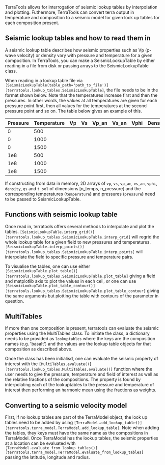 TerraTools allows for interrogation of seismic lookup tables by interpolation and plotting. Futhermore, TerraTools can convert terra output in temperature and composition to a seismic model for given look up tables for each composition present. 

## Seismic lookup tables and how to read them in

A seismic lookup table describes how seismic properties such as Vp (p-wave velocity) or density vary with pressure and temperature for a given composition. In TerraTools, you can make a SeismicLookupTable by either reading in a file from disk or passing arrays to the SeismicLookupTable class. 

When reading in a lookup table file via `[SeismicLookupTable(table_path='path_to_file')][terratools.lookup_tables.SeismicLookupTable]`, the file needs to be in the format shown below. Note that the temperatures increase first and then the pressures. In other words, the values at all temperatures are given for each pressure point first, then all values for the temperatures at the second pressure point and so on. The table below gives an example of this. 

| Pressure | Temperature | Vp | Vs | Vp_an | Vs_an | Vphi | Density | Qs | T_solidus |
| -------- | ----------- | -- | -- | ----- | ----- | ---- | ------- | -- | --------- |
| 0        | 500         |    |    |       |       |      |         |    |           |
| 0        | 1000        |    |    |       |       |      |         |    |           |
| 0        | 1500        |    |    |       |       |      |         |    |           |
| 1e8      | 500         |    |    |       |       |      |         |    |           |
| 1e8      | 1000        |    |    |       |       |      |         |    |           |
| 1e8      | 1500        |    |    |       |       |      |         |    |           |


If constructing from data in memory, 2D arrays of ``vp``, ``vs``, ``vp_an``, ``vs_an``, ``vphi``, ``density``, ``qs`` and ``t_sol`` of dimensions [n_temps, n_pressure] and the corresponding temperatures (``temperature``) and pressures (``pressure``) need to be passed to SeismicLookupTable. 


## Functions with seismic lookup table

Once read in, terratools offers several methods to interpolate and plot the tables. `[SeismicLookupTable.interp_grid()][terratools.lookup_tables.SeismicLookupTable.interp_grid]` will regrid the whole lookup table for a given field to new pressures and temperatures. `[SeismicLookupTable.interp_points()][terratools.lookup_tables.SeismicLookupTable.interp_points]` will interpolate the field to specific pressure and temperature pairs. 

To visualise the tables, one can use either `[SeismicLookupTable.plot_table()][terratools.lookup_tables.SeismicLookupTable.plot_table]` giving a field and matplotlib axis to plot the values in each cell, or one can use `[SeismicLookupTable.plot_table_contour()][terratools.lookup_tables.SeismicLookupTable.plot_table_contour]` giving the same arguments but plotting the table with contours of the parameter in question. 

## MultiTables 

If more than one composition is present, terratools can evaluate the seismic properties using the MultiTables class. To initiate the class, a dictionary needs to be provided as ``lookuptables`` where the keys are the composition names (e.g. 'basalt') and the values are the lookup table objects for that composition as described above. 

Once the class has been initialisd, one can evaluate the seismic property of interest with the `[MultiTables.evaluate()][terratools.lookup_tables.MultiTables.evaluate()]` function where the user needs to give the pressure, temperature and field of interest as well as the relative fractions of the compositions. The property is found by interpolating each of the lookuptables to the pressure and temperature of interest then performing an harmonic mean using the fractions as weights. 


## Converting to a seismic velocity model

First, if no lookup tables are part of the TerraModel object, the look up tables need to be added by using `[TerraModel.add_lookup_table()][terratools.terra_model.TerraModel.add_lookup_table]`. Note when adding the tables, they keys must have the same name as the compositions in TerraModel. Once TerraModel has the lookup tables, the seismic properties at a location can be evaluated with `[TerraModel.evaluate_from_lookup_tables()][terratools.terra_model.TerraModel.evaluate_from_lookup_tables]` passing the latitude, longitude and radius.